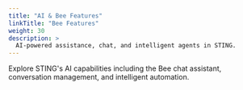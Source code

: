 ```yaml
---
title: "AI & Bee Features"
linkTitle: "Bee Features"
weight: 30
description: >
  AI-powered assistance, chat, and intelligent agents in STING.
---
```


Explore STING's AI capabilities including the Bee chat assistant, conversation management, and intelligent automation.
